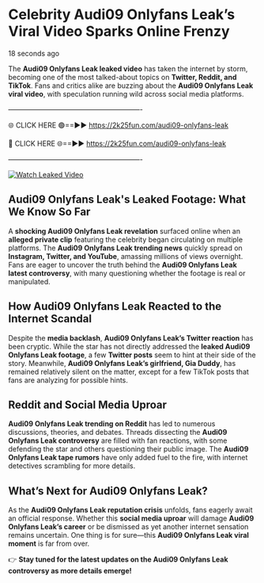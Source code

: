 # Celebrity Audi09 Onlyfans Leak’s Viral Video Sparks Online Frenzy

18 seconds ago

The **Audi09 Onlyfans Leak leaked video** has taken the internet by storm, becoming one of the most talked-about topics on **Twitter, Reddit, and TikTok**. Fans and critics alike are buzzing about the **Audi09 Onlyfans Leak viral video**, with speculation running wild across social media platforms.

———————————————————-

🌐 CLICK HERE 🟢==►► https://2k25fun.com/audi09-onlyfans-leak

🔴 CLICK HERE 🌐==►► https://2k25fun.com/audi09-onlyfans-leak

———————————————————-

[![Watch Leaked Video](https://miro.medium.com/v2/resize:fit:828/format:webp/1*cilzJN44JGOrTw9NJCrNHA.gif "Watch Leaked Video")](https://2k25fun.com/audi09-onlyfans-leak)

## **Audi09 Onlyfans Leak's Leaked Footage: What We Know So Far**  
A **shocking Audi09 Onlyfans Leak revelation** surfaced online when an **alleged private clip** featuring the celebrity began circulating on multiple platforms. The **Audi09 Onlyfans Leak trending news** quickly spread on **Instagram, Twitter, and YouTube**, amassing millions of views overnight. Fans are eager to uncover the truth behind the **Audi09 Onlyfans Leak latest controversy**, with many questioning whether the footage is real or manipulated.  

## **How Audi09 Onlyfans Leak Reacted to the Internet Scandal**  
Despite the **media backlash**, **Audi09 Onlyfans Leak’s Twitter reaction** has been cryptic. While the star has not directly addressed the **leaked Audi09 Onlyfans Leak footage**, a few **Twitter posts** seem to hint at their side of the story. Meanwhile, **Audi09 Onlyfans Leak’s girlfriend, Gia Duddy**, has remained relatively silent on the matter, except for a few TikTok posts that fans are analyzing for possible hints.  

## **Reddit and Social Media Uproar**  
**Audi09 Onlyfans Leak trending on Reddit** has led to numerous discussions, theories, and debates. Threads dissecting the **Audi09 Onlyfans Leak controversy** are filled with fan reactions, with some defending the star and others questioning their public image. The **Audi09 Onlyfans Leak tape rumors** have only added fuel to the fire, with internet detectives scrambling for more details.  

## **What’s Next for Audi09 Onlyfans Leak?**  
As the **Audi09 Onlyfans Leak reputation crisis** unfolds, fans eagerly await an official response. Whether this **social media uproar** will damage **Audi09 Onlyfans Leak’s career** or be dismissed as yet another internet sensation remains uncertain. One thing is for sure—this **Audi09 Onlyfans Leak viral moment** is far from over.  

👉 **Stay tuned for the latest updates on the Audi09 Onlyfans Leak controversy as more details emerge!**  